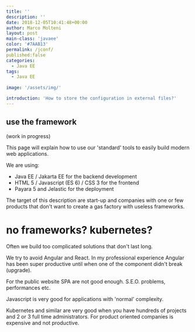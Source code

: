 ```yaml
---
title: ''
description: ''
date: 2018-12-05T10:41:48+00:00
author: Marco Molteni
layout: post
main-class: 'javaee'
color: '#7AAB13'
permalink: /jconf/
published:false
categories:
  - Java EE
tags:
  - Java EE
 
image: '/assets/img/'

introduction: 'How to store the configuration in external files?'
---
```


## use the framework

(work in progress)

This page will explain how to use our 'standard' tools to easily build modern web applications.

We are using:

- Java EE / Jakarta EE for the backend development
- HTML 5 / Javascript (ES 6) / CSS 3 for the frontend
- Payara 5 and Jelastic for the deployment

The target of this description are start-up and companies with one or few products that don't want to create a gas factory with useless frameworks.

# no frameworks? kubernetes?

Often we build too complicated solutions that don't last long.

We try to avoid Angular and React. In my professional experience Angular has been super productive until when one of the component didn't break (upgrade).

For the public website SPA are not good enough. S.E.O. problems, performances etc.

Javascript is very good for applications with 'normal' complexity.

Kubernetes and similar are very good when you have hundreds of projects and 2 or 3 full time administrators. For product oriented companies is expensive and not productive.

